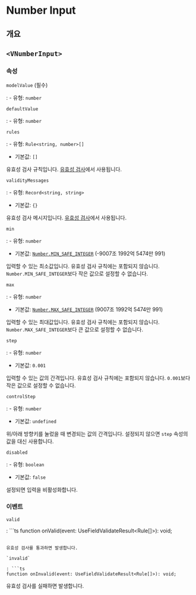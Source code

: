 # Number Input

## 개요

## `<VNumberInput>`

### 속성

`modelValue` (필수)

: - 유형: `number`

`defaultValue`

: - 유형: `number`

`rules`

: - 유형: `Rule<string, number>[]`
  - 기본값: `[]`

  유효성 검사 규칙입니다. [유효성 검사](/guide/basic/validation/)에서 사용됩니다.

`validityMessages`

: - 유형: `Record<string, string>`
  - 기본값: `{}`

  유효성 검사 메시지입니다. [유효성 검사](/guide/basic/validation/)에서 사용됩니다.

`min`

: - 유형: `number`
  - 기본값: [`Number.MIN_SAFE_INTEGER`](https://developer.mozilla.org/en-US/docs/Web/JavaScript/Reference/Global_Objects/Number/MIN_SAFE_INTEGER) (-9007조 1992억 5474만 991)

  입력할 수 있는 최소값입니다. 유효성 검사 규칙에는 포함되지 않습니다. `Number.MIN_SAFE_INTEGER`보다 작은 값으로 설정할 수 없습니다.

`max`

: - 유형: `number`
  - 기본값: [`Number.MAX_SAFE_INTEGER`](https://developer.mozilla.org/en-US/docs/Web/JavaScript/Reference/Global_Objects/Number/MAX_SAFE_INTEGER) (9007조 1992억 5474만 991)

  입력할 수 있는 최대값입니다. 유효성 검사 규칙에는 포함되지 않습니다. `Number.MAX_SAFE_INTEGER`보다 큰 값으로 설정할 수 없습니다.

`step`

: - 유형: `number`
  - 기본값: `0.001`

  입력할 수 있는 값의 간격입니다. 유효성 검사 규칙에는 포함되지 않습니다. `0.001`보다 작은 값으로 설정할 수 없습니다.

`controlStep`

: - 유형: `number`
  - 기본값: `undefined`

  위/아래 방향키를 눌렀을 때 변경되는 값의 간격입니다. 설정되지 않으면 `step` 속성의 값을 대신 사용합니다.

`disabled`

: - 유형: `boolean`
  - 기본값: `false`

  설정되면 입력을 비활성화합니다.

### 이벤트

`valid`

: ```ts
  function onValid(event: UseFieldValidateResult<Rule[]>): void;
  ```

  유효성 검사를 통과하면 발생합니다.

`invalid`

: ```ts
  function onInvalid(event: UseFieldValidateResult<Rule[]>): void;
  ```

  유효성 검사를 실패하면 발생합니다.
